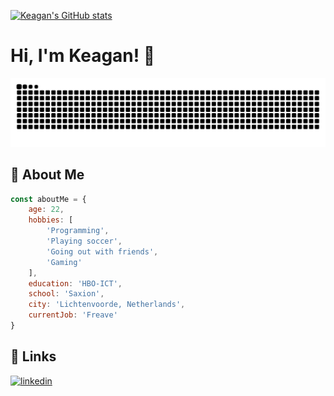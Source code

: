 [![Keagan's GitHub stats](https://github-readme-stats.vercel.app/api?username=keygun-development)](https://github.com/keygun-development/github-readme-stats)

# Hi, I'm Keagan! 👋

![Snake animation of GitHub contribution stats](https://raw.githubusercontent.com/keygun-development/keygun-development/output/snake.svg)


## 🚀 About Me
```javascript
const aboutMe = {
    age: 22,
    hobbies: [
        'Programming',
        'Playing soccer',
        'Going out with friends',
        'Gaming'
    ],
    education: 'HBO-ICT',
    school: 'Saxion',
    city: 'Lichtenvoorde, Netherlands',
    currentJob: 'Freave'
}
```
## 🔗 Links
[![linkedin](https://img.shields.io/badge/Instagram-E4405F?style=for-the-badge&logo=instagram&logoColor=white)](https://www.instagram.com/keagan.mulder/)
